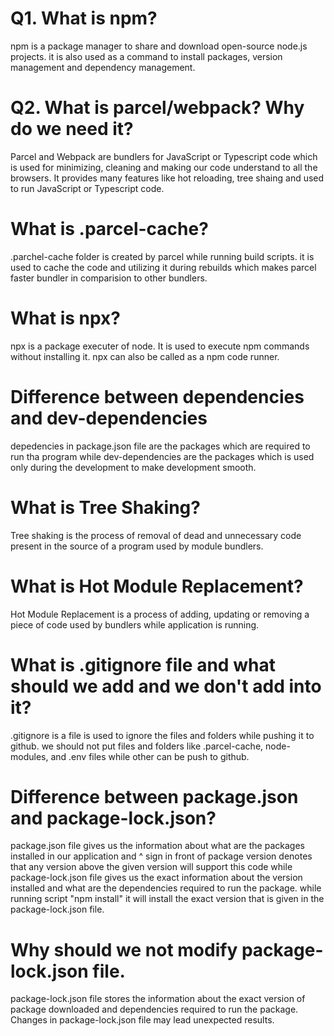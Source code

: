 # Q1. What is npm?
npm is a package manager to share and download open-source node.js projects. it is also used as a command to install packages, version management and dependency management.

# Q2. What is parcel/webpack? Why do we need it?
Parcel and Webpack are bundlers for JavaScript or Typescript code which is used for minimizing, cleaning and making our code understand to all the browsers. It provides many features like hot reloading, tree shaing and used to run JavaScript or Typescript code.

# What is .parcel-cache?
.parchel-cache folder is created by parcel while running build scripts. it is used to cache the code and utilizing it during rebuilds which makes parcel faster bundler in comparision to other bundlers.

# What is npx?
npx is a package executer of node. It is used to execute npm commands without installing it. npx can also be called as a npm code runner.

# Difference between dependencies and dev-dependencies
depedencies in package.json file are the packages which are required to run tha program while dev-dependencies are the packages which is used only during the development to make development smooth.

# What is Tree Shaking?
Tree shaking is the process of removal of dead and unnecessary code present in the source of a program used by module bundlers.

# What is Hot Module Replacement?
Hot Module Replacement is a process of adding, updating or removing a piece of code used by bundlers while application is running.

# What is .gitignore file and what should we add and we don't add into it?
.gitignore is a file is used to ignore the files and folders while pushing it to github. we should not put files and folders like .parcel-cache, node-modules, and .env files while other can be push to github.

# Difference between package.json and package-lock.json?
package.json file gives us the information about what are the packages installed in our application and ^ sign in front of package version denotes that any version above the given version will support this code while package-lock.json file gives us the exact information about the version installed and what are the dependencies required to run the package. while running script "npm install" it will install the exact version that is given in the package-lock.json file.

# Why should we not modify package-lock.json file.
package-lock.json file stores the information about the exact version of package downloaded and dependencies required to run the package. Changes in package-lock.json file may lead unexpected results.